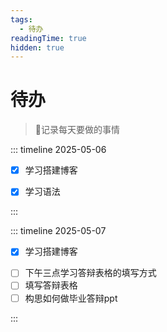 ```yaml
---
tags:
  - 待办
readingTime: true
hidden: true
---
```


# 待办

> 📝记录每天要做的事情

::: timeline 2025-05-06

   * [x] 学习搭建博客
   * [x] 学习语法


:::

::: timeline 2025-05-07

- [x] 学习搭建博客
*  [ ] 下午三点学习答辩表格的填写方式
*  [ ] 填写答辩表格
*  [ ] 构思如何做毕业答辩ppt

:::